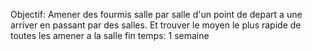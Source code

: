 Objectif: Amener des fourmis salle par salle d'un point de depart a une arriver en passant par des salles. Et trouver
le moyen le plus rapide de toutes les amener a la salle fin
temps: 1 semaine
